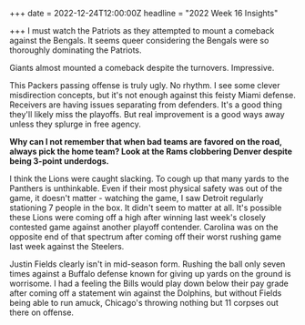+++
date = 2022-12-24T12:00:00Z
headline = "2022 Week 16 Insights"

+++
I must watch the Patriots as they attempted to mount a comeback against the Bengals. It seems queer considering the Bengals were so thoroughly dominating the Patriots.

Giants almost mounted a comeback despite the turnovers. Impressive.

This Packers passing offense is truly ugly. No rhythm. I see some clever misdirection concepts, but it's not enough against this feisty Miami defense. Receivers are having issues separating from defenders. It's a good thing they'll likely miss the playoffs. But real improvement is a good ways away unless they splurge in free agency.

**Why can I not remember that when bad teams are favored on the road, always pick the home team? Look at the Rams clobbering Denver despite being 3-point underdogs.**

I think the Lions were caught slacking. To cough up that many yards to the Panthers is unthinkable. Even if their most physical safety was out of the game, it doesn't matter - watching the game, I saw Detroit regularly stationing 7 people in the box. It didn't seem to matter at all. It's possible these Lions were coming off a high after winning last week's closely contested game against another playoff contender. Carolina was on the opposite end of that spectrum after coming off their worst rushing game last week against the Steelers.

Justin Fields clearly isn't in mid-season form. Rushing the ball only seven times against a Buffalo defense known for giving up yards on the ground is worrisome. I had a feeling the Bills would play down below their pay grade after coming off a statement win against the Dolphins, but without Fields being able to run amuck, Chicago's throwing nothing but 11 corpses out there on offense.